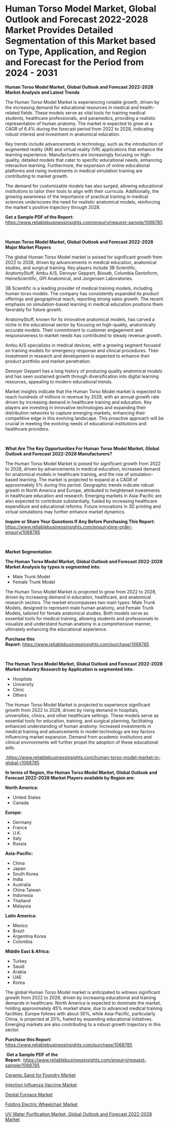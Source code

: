 <p><h1>Human Torso Model Market, Global Outlook and Forecast 2022-2028 Market Provides Detailed Segmentation of this Market based on Type, Application, and Region and Forecast for the Period from 2024 - 2031</h1></p><p><strong>Human Torso Model Market, Global Outlook and Forecast 2022-2028 Market Analysis and Latest Trends</strong></p>
<p><p>The Human Torso Model Market is experiencing notable growth, driven by the increasing demand for educational resources in medical and health-related fields. These models serve as vital tools for training medical students, healthcare professionals, and paramedics, providing a realistic representation of human anatomy. The market is expected to grow at a CAGR of 6.4% during the forecast period from 2022 to 2028, indicating robust interest and investment in anatomical education.</p><p>Key trends include advancements in technology, such as the introduction of augmented reality (AR) and virtual reality (VR) applications that enhance the learning experience. Manufacturers are increasingly focusing on high-quality, detailed models that cater to specific educational needs, enhancing interactive learning. Furthermore, the expansion of online educational platforms and rising investments in medical simulation training are contributing to market growth.</p><p>The demand for customizable models has also surged, allowing educational institutions to tailor their tools to align with their curricula. Additionally, the growing awareness of the importance of practical training in medical sciences underscores the need for realistic anatomical models, reinforcing the market's positive trajectory through 2028.</p></p>
<p><strong>Get a Sample PDF of the Report:&nbsp;</strong> <a href="https://www.reliablebusinessinsights.com/enquiry/request-sample/1068785">https://www.reliablebusinessinsights.com/enquiry/request-sample/1068785</a></p>
<p>&nbsp;</p>
<p><strong>Human Torso Model Market, Global Outlook and Forecast 2022-2028 Major Market Players</strong></p>
<p><p>The global Human Torso Model market is poised for significant growth from 2022 to 2028, driven by advancements in medical education, anatomical studies, and surgical training. Key players include 3B Scientific, AnatomyStuff, Ambu A/S, Denoyer Geppert, Bioseb, Columbia Dentoform, HeineScientific, GPI Anatomical, and Jorgensen Laboratories.</p><p>3B Scientific is a leading provider of medical training models, including human torso models. The company has consistently expanded its product offerings and geographical reach, reporting strong sales growth. The recent emphasis on simulation-based learning in medical education positions them favorably for future growth.</p><p>AnatomyStuff, known for its innovative anatomical models, has carved a niche in the educational sector by focusing on high-quality, anatomically accurate models. Their commitment to customer engagement and responsiveness to market needs has contributed to steady revenue growth.</p><p>Ambu A/S specializes in medical devices, with a growing segment focused on training models for emergency response and clinical procedures. Their investment in research and development is expected to enhance their product portfolio and market penetration.</p><p>Denoyer Geppert has a long history of producing quality anatomical models and has seen sustained growth through diversification into digital learning resources, appealing to modern educational trends.</p><p>Market insights indicate that the Human Torso Model market is expected to reach hundreds of millions in revenue by 2028, with an annual growth rate driven by increasing demand in healthcare training and education. Key players are investing in innovative technologies and expanding their distribution networks to capture emerging markets, enhancing their competitive edge in this evolving landscape. This proactive approach will be crucial in meeting the evolving needs of educational institutions and healthcare providers.</p></p>
<p>&nbsp;</p>
<p><strong>What Are The Key Opportunities For Human Torso Model Market, Global Outlook and Forecast 2022-2028 Manufacturers?</strong></p>
<p><p>The Human Torso Model Market is poised for significant growth from 2022 to 2028, driven by advancements in medical education, increased demand for anatomical models in healthcare training, and the rise of simulation-based learning. The market is projected to expand at a CAGR of approximately 5% during this period. Geographic trends indicate robust growth in North America and Europe, attributed to heightened investments in healthcare education and research. Emerging markets in Asia-Pacific are also expected to contribute substantially, fueled by increasing healthcare expenditure and educational reforms. Future innovations in 3D printing and virtual simulations may further enhance market dynamics.</p></p>
<p><strong>Inquire or Share Your Questions If Any Before Purchasing This Report:</strong> <a href="https://www.reliablebusinessinsights.com/enquiry/pre-order-enquiry/1068785">https://www.reliablebusinessinsights.com/enquiry/pre-order-enquiry/1068785</a></p>
<p>&nbsp;</p>
<p><strong>Market Segmentation</strong></p>
<p><strong>The Human Torso Model Market, Global Outlook and Forecast 2022-2028 Market Analysis by types is segmented into:</strong></p>
<p><ul><li>Male Trunk Model</li><li>Female Trunk Model</li></ul></p>
<p><p>The Human Torso Model Market is projected to grow from 2022 to 2028, driven by increasing demand in education, healthcare, and anatomical research sectors. The market encompasses two main types: Male Trunk Models, designed to represent male human anatomy, and Female Trunk Models, tailored for female anatomical studies. Both models serve as essential tools for medical training, allowing students and professionals to visualize and understand human anatomy in a comprehensive manner, ultimately enhancing the educational experience.</p></p>
<p><strong>Purchase this Report:&nbsp;</strong><a href="https://www.reliablebusinessinsights.com/purchase/1068785">https://www.reliablebusinessinsights.com/purchase/1068785</a></p>
<p>&nbsp;</p>
<p><strong>The Human Torso Model Market, Global Outlook and Forecast 2022-2028 Market Industry Research by Application is segmented into:</strong></p>
<p><ul><li>Hospitals</li><li>University</li><li>Clinic</li><li>Others</li></ul></p>
<p><p>The Human Torso Model Market is projected to experience significant growth from 2022 to 2028, driven by rising demand in hospitals, universities, clinics, and other healthcare settings. These models serve as essential tools for education, training, and surgical planning, facilitating enhanced understanding of human anatomy. Increased investments in medical training and advancements in model technology are key factors influencing market expansion. Demand from academic institutions and clinical environments will further propel the adoption of these educational aids.</p></p>
<p><a href="https://www.reliablebusinessinsights.com/human-torso-model-market-in-global-r1068785">&nbsp;https://www.reliablebusinessinsights.com/human-torso-model-market-in-global-r1068785</a></p>
<p><strong>In terms of Region, the Human Torso Model Market, Global Outlook and Forecast 2022-2028 Market Players available by Region are:</strong></p>
<p>
    <p> <strong> North America: </strong>
        <ul>
            <li>United States</li>
            <li>Canada</li>
        </ul>
        </p> 
    <p> <strong> Europe: </strong>
        <ul>
            <li>Germany</li>
            <li>France</li>
            <li>U.K.</li>
            <li>Italy</li>
            <li>Russia</li>
        </ul>
        </p> 
    <p> <strong> Asia-Pacific: </strong>
        <ul>
            <li>China</li>
            <li>Japan</li>
            <li>South Korea</li>
            <li>India</li>
            <li>Australia</li>
            <li>China Taiwan</li>
            <li>Indonesia</li>
            <li>Thailand</li>
            <li>Malaysia</li>
        </ul>
        </p> 
    <p> <strong> Latin America: </strong>
        <ul>
            <li>Mexico</li>
            <li>Brazil</li>
            <li>Argentina Korea</li>
            <li>Colombia</li>
        </ul>
        </p> 
    <p> <strong> Middle East & Africa: </strong>
        <ul>
            <li>Turkey</li>
            <li>Saudi</li>
            <li>Arabia</li>
            <li>UAE</li>
            <li>Korea</li>
        </ul>
    </p>
    </p>
<p><p>The global Human Torso Model market is anticipated to witness significant growth from 2022 to 2028, driven by increasing educational and training demands in healthcare. North America is expected to dominate the market, holding approximately 45% market share, due to advanced medical training facilities. Europe follows with about 30%, while Asia-Pacific, particularly China, is projected at 20%, fueled by expanding educational initiatives. Emerging markets are also contributing to a robust growth trajectory in this sector.</p></p>
<p><strong>Purchase this Report: </strong><a href="https://www.reliablebusinessinsights.com/purchase/1068785">https://www.reliablebusinessinsights.com/purchase/1068785</a></p>
<p>&nbsp;<strong>Get a Sample PDF of the Report:&nbsp;&nbsp;</strong><a href="https://www.reliablebusinessinsights.com/enquiry/request-sample/1068785">https://www.reliablebusinessinsights.com/enquiry/request-sample/1068785</a></p>
<p><strong></strong></p>
<p><p><a href="https://medium.com/@lottierunte1948/global-ceramic-sand-for-foundry-market-exploring-market-share-market-trends-and-future-growth-9810aa90608a">Ceramic Sand for Foundry Market</a></p><p><a href="https://www.linkedin.com/pulse/navigating-injection-influenza-vaccine-market-expert-zjjse?trackingId=MJSBX8lVRyiDavKRDqkT9g%3D%3D">Injection Influenza Vaccine Market</a></p><p><a href="https://medium.com/@lottierunte1948/dental-furnace-market-a-global-and-regional-analysis-2024-2031-9aa566b85ca3">Dental Furnace Market</a></p><p><a href="https://www.linkedin.com/pulse/emerging-trends-folding-electric-wheelchair-market-global-frd3e?trackingId=5AJlX0dTRuuSWZdU%2Bq7qMg%3D%3D">Folding Electric Wheelchair Market</a></p><p><a href="https://github.com/nafisalvee228/Market-Research-Report-List-2/blob/main/uv-water-purification-market-global-outlook-and-forecast-2022-2028-market.md">UV Water Purification Market, Global Outlook and Forecast 2022-2028 Market</a></p></p>